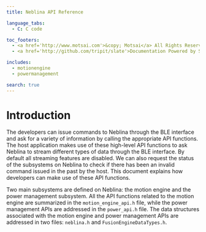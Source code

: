 ```yaml
---
title: Neblina API Reference

language_tabs:
  - C: C code

toc_footers:
  - <a href='http://www.motsai.com'>&copy; Motsai</a> All Rights Reserved
  - <a href='http://github.com/tripit/slate'>Documentation Powered by Slate</a>

includes:
  - motionengine
  - powermanagement

search: true
---
```


# Introduction

The developers can issue commands to Neblina through the BLE interface and ask for a variety of information by calling the appropriate API functions. The host application makes use of these high-level API functions to ask Neblina to stream different types of data through the BLE interface. By default all streaming features are disabled. We can also request the status of the subsystems on Neblina to check if there has been an invalid command issued in the past by the host. This document explains how developers can make use of these API functions.

Two main subsystems are defined on Neblina: the motion engine and the power management subsystem. All the API functions related to the motion engine are summarized in the `motion_engine_api.h` file, while the power management APIs are addressed in the `power_api.h` file. The data structures associated with the motion engine and power management APIs are addressed in two files: `neblina.h` and `FusionEngineDataTypes.h`.
